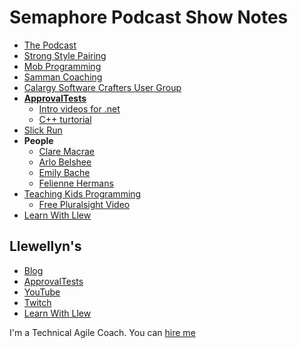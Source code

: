 # Semaphore Podcast Show Notes

* [The Podcast](https://semaphoreci.com/blog/llewellyn-falco-mob-programming)
*  [Strong Style Pairing](https://github.com/isidore/Talks/blob/master/StrongStylePairProgramming.md)
*  [Mob Programming](https://github.com/isidore/Talks/blob/master/Mob_Programming.md)
*  [Samman Coaching](https://sammancoaching.org/)
*  [Calargy Software Crafters User Group](https://www.meetup.com/calgary-software-crafters/?_cookie-check=SClRVWCk8P1fJ9rG)
*  **[ApprovalTests](https://approvaltests.com/)**
   * [Intro videos for .net](https://www.youtube.com/watch?v=bg8GOmlwqYY&list=PL0C32F89E8BBB5368)
   * [C++ turtorial](https://approvaltestscpp.readthedocs.io/en/latest/generated_docs/Tutorial.html)
*  [Slick Run](https://bayden.com/slickrun/)
*  **People**
   *  [Clare  Macrae](https://claremacrae.co.uk/)
   *  [Arlo Belshee](http://arlobelshee.com/)
   *  [Emily Bache](https://github.com/emilybache)
   *  [Felienne Hermans](https://twitter.com/Felienne)
* [Teaching Kids Programming](https://teachingkidsprogramming.org/)
   * [Free Pluralsight Video](https://www.pluralsight.com/courses/teaching-kids-programming)
* [Learn With Llew](https://github.com/LearnWithLlew)

## Llewellyn's <!-- include: llewellyn.md -->

* [Blog](http://llewellynfalco.blogspot.com/)
* [ApprovalTests](https://github.com/approvals/)
* [YouTube](https://www.youtube.com/user/isidoreus/videos)
* [Twitch](https://www.twitch.tv/llewellynfalco)
* [Learn With Llew](https://github.com/LearnWithLlew)

I'm a Technical Agile Coach. You can [hire me](http://llewellynfalco.blogspot.com/p/hire-me.html)
 <!-- endInclude -->
